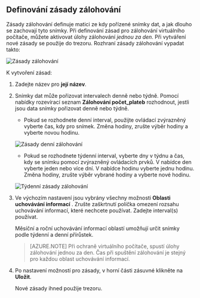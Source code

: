 ## <a name="defining-a-backup-policy"></a>Definování zásady zálohování

Zásady zálohování definuje matici ze kdy pořízené snímky dat, a jak dlouho se zachovají tyto snímky. Při definování zásad pro zálohování virtuálního počítače, můžete aktivovat úlohy zálohování *jednou za den*. Při vytváření nové zásady se použije do trezoru. Rozhraní zásady zálohování vypadat takto:

![Zásady zálohování](./media/backup-create-policy-for-vms/backup-policy.png)

K vytvoření zásad:

1. Zadejte název pro **její název**.

2. Snímky dat může pořizovat intervalech denně nebo týdně. Pomocí nabídky rozevírací seznam **Zálohování počet_plateb** rozhodnout, jestli jsou data snímky pořizovat denně nebo týdně.

    - Pokud se rozhodnete denní interval, použijte ovládací zvýrazněný vyberte čas, kdy pro snímek. Změna hodiny, zrušte výběr hodiny a vyberte novou hodinu.

    ![Zásady denní zálohování](./media/backup-create-policy-for-vms/backup-policy-daily.png) <br/>

    - Pokud se rozhodnete týdenní interval, vyberte dny v týdnu a čas, kdy se snímku pomocí zvýrazněný ovládacích prvků. V nabídce den vyberte jeden nebo více dní. V nabídce hodinu vyberte jednu hodinu. Změna hodiny, zrušte výběr vybrané hodiny a vyberte nové hodinu.

    ![Týdenní zásady zálohování](./media/backup-create-policy-for-vms/backup-policy-weekly.png)

3. Ve výchozím nastavení jsou vybrány všechny možnosti **Oblasti uchovávání informací** . Zrušte zaškrtnutí políčka omezení rozsahu uchovávání informací, které nechcete používat. Zadejte interval(s) používat.

    Měsíční a roční uchovávání informací oblastí umožňují určit snímky podle týdenní a denní přírůstek.

    >[AZURE.NOTE] Při ochraně virtuálního počítače, spustí úlohy zálohování jednou za den. Čas při spuštění zálohování je stejný pro každou oblast uchovávání informací.

4. Po nastavení možností pro zásady, v horní části zásuvné klikněte na **Uložit**.

    Nové zásady ihned použije trezoru.
